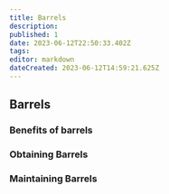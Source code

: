 ```yaml
---
title: Barrels
description: 
published: 1
date: 2023-06-12T22:50:33.402Z
tags: 
editor: markdown
dateCreated: 2023-06-12T14:59:21.625Z
---
```


## Barrels

### Benefits of barrels

### Obtaining Barrels

### Maintaining Barrels
